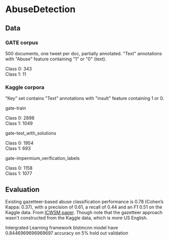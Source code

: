 # AbuseDetection

## Data

### GATE corpus

500 documents, one tweet per doc, partially annotated. "Text" annotations with "Abuse" feature containing "1" or "0" (text).

Class 0: 343  
Class 1: 11  

### Kaggle corpora
"Key" set contains "Text" annotations with "insult" feature containing 1 or 0.

gate-train

Class 0: 2898  
Class 1: 1049  

gate-test_with_solutions

Class 0: 1954  
Class 1: 693

gate-impermium_verification_labels

Class 0: 1158  
Class 1: 1077



## Evaluation

Existing gazetteer-based abuse classification performance is 0.78 (Cohen’s Kappa: 0.37), with a precision of 0.61, a recall of 0.44 and an F1 0.51 on the Kaggle data. From [ICWSM paper](https://www.aaai.org/ocs/index.php/ICWSM/ICWSM18/paper/viewFile/17861/17060). Though note that the gazetteer approach wasn't constructed from the Kaggle data, which is more US English.


Intergrated Learning framework blstmcnn model have 0.8446969696969697 accuracy on 5% hold out validation
